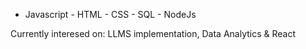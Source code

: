 

- Javascript - HTML - CSS - SQL - NodeJs

Currently interesed on: LLMS implementation, Data Analytics & React




